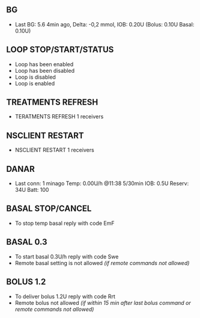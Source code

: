 ## BG
- Last BG: 5.6 4min ago, Delta: -0,2 mmol, IOB: 0.20U (Bolus: 0.10U Basal: 0.10U)

## LOOP STOP/START/STATUS
- Loop has been enabled
- Loop has been disabled
- Loop is disabled
- Loop is enabled

## TREATMENTS REFRESH
- TERATMENTS REFRESH 1 receivers

## NSCLIENT RESTART
- NSCLIENT RESTART 1 receivers

## DANAR
- Last conn: 1 minago Temp: 0.00U/h @11:38 5/30min IOB: 0.5U Reserv: 34U Batt: 100

## BASAL STOP/CANCEL
- To stop temp basal reply with code EmF

## BASAL 0.3
- To start basal 0.3U/h reply with code Swe
- Remote basal setting is not allowed _(if remote commands not allowed)_

## BOLUS 1.2
- To deliver bolus 1.2U reply with code Rrt
- Remote bolus not allowed _(if within 15 min after last bolus command or remote commands not allowed)_